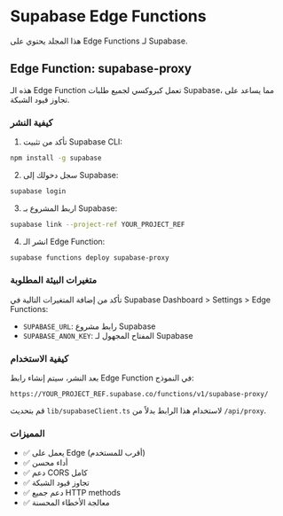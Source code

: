 # Supabase Edge Functions

هذا المجلد يحتوي على Edge Functions لـ Supabase.

## Edge Function: supabase-proxy

هذه الـ Edge Function تعمل كبروكسي لجميع طلبات Supabase، مما يساعد على تجاوز قيود الشبكة.

### كيفية النشر

1. تأكد من تثبيت Supabase CLI:
```bash
npm install -g supabase
```

2. سجل دخولك إلى Supabase:
```bash
supabase login
```

3. اربط المشروع بـ Supabase:
```bash
supabase link --project-ref YOUR_PROJECT_REF
```

4. انشر الـ Edge Function:
```bash
supabase functions deploy supabase-proxy
```

### متغيرات البيئة المطلوبة

تأكد من إضافة المتغيرات التالية في Supabase Dashboard > Settings > Edge Functions:

- `SUPABASE_URL`: رابط مشروع Supabase
- `SUPABASE_ANON_KEY`: المفتاح المجهول لـ Supabase

### كيفية الاستخدام

بعد النشر، سيتم إنشاء رابط Edge Function في النموذج:
```
https://YOUR_PROJECT_REF.supabase.co/functions/v1/supabase-proxy/
```

قم بتحديث `lib/supabaseClient.ts` لاستخدام هذا الرابط بدلاً من `/api/proxy`.

### المميزات

- ✅ يعمل على Edge (أقرب للمستخدم)
- ✅ أداء محسن
- ✅ دعم CORS كامل
- ✅ تجاوز قيود الشبكة
- ✅ دعم جميع HTTP methods
- ✅ معالجة الأخطاء المحسنة
